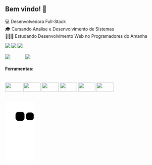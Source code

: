 ## Bem vindo! 👋

💻 Desenvolvedora Full-Stack
<br>
🎓 Cursando Analise e Desenvolvimento de Sistemas
<br>
👩🏻‍💻 Estudando Desenvolvimento Web no Programadores do Amanha

<div>
<a href="https://instagram.com/bslarissa" target="_"><img src="https://img.shields.io/badge/-Instagram-%23E4405F?style=for-the-badge&logo=instagram&logoColor=white" target="_blank"></a>
<a href = "mailto:bslarissa1112@gmail.com"><img src="https://img.shields.io/badge/Gmail-D14836?style=for-the-badge&logo=gmail&logoColor=white" target="_blank"></a>
<a href="https://www.linkedin.com/in/larissa-borges-132706203/" target="_"><img src="https://img.shields.io/badge/-LinkedIn-%230077B5?style=for-the-badge&logo=linkedin&logoColor=white" target="_"></a>   
</div>

<br>

<div>
<a href="https://github.com/bshlarissa"></a>
<img height="140m" src="https://github-readme-stats.vercel.app/api?username=bshlarissa&show_icons=true&theme=radical&include_all_commits=true&count_private=true"/> ⠀⠀⠀⠀
<img height="140m" src="https://github-readme-stats.vercel.app/api/top-langs/?username=bshlarissa&layout=compact&langs_count=7&theme=radical"/>
</div>

#### Ferramentas:
<div style="display: inline_block"><br>
   <img align="center" height="30" width="55"/src="https://cdn.jsdelivr.net/gh/devicons/devicon/icons/vscode/vscode-original.svg"/>
   <img align="center" height="30" width="55" src="https://cdn.jsdelivr.net/gh/devicons/devicon/icons/javascript/javascript-plain.svg">
   <img align="center" height="30" width="55" src="https://cdn.jsdelivr.net/gh/devicons/devicon/icons/html5/html5-plain.svg">
   <img align="center" height="30" width="55" src="https://cdn.jsdelivr.net/gh/devicons/devicon/icons/css3/css3-plain.svg">
   <img align="center" height="30" width="55" src="https://cdn.jsdelivr.net/gh/devicons/devicon/icons/git/git-original.svg"/>
   <img align="center" height="30" width="55" src="https://cdn.jsdelivr.net/gh/devicons/devicon/icons/figma/figma-original.svg"/>
</div>
<br>

<div> 

  ![Snake animation](https://github.com/rafaballerini/rafaballerini/blob/output/github-contribution-grid-snake.svg)
 

</div>
